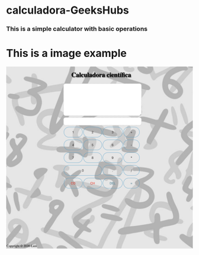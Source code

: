 # calculadora-GeeksHubs


### This is a simple calculator with basic operations


# This is a image example

![alt text](assets/img/captura.png)